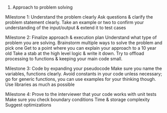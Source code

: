 1. Approach to problem solving

Milestone 1: Understand the problem clearly
Ask questions & clarify the problem statement clearly.
Take an example or two to confirm your understanding of the input/output & extend it to test cases

Milestone 2: Finalize approach & execution plan
Understand what type of problem you are solving.
Brainstorm multiple ways to solve the problem and pick one
Get to a point where you can explain your approach to a 10 year old
Take a stab at the high level logic & write it down.
Try to offload processing to functions & keeping your main code small.

Milestone 3: Code by expanding your pseudocode
Make sure you name the variables, functions clearly.
Avoid constants in your code unless necessary; go for generic functions, you can use examples for your thinking though.
Use libraries as much as possible

Milestone 4: Prove to the interviewer that your code works with unit tests
Make sure you check boundary conditions
Time & storage complexity
Suggest optimizations

